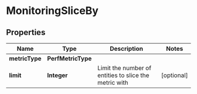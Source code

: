 

# MonitoringSliceBy


## Properties

Name | Type | Description | Notes
------------ | ------------- | ------------- | -------------
**metricType** | **PerfMetricType** |  | 
**limit** | **Integer** | Limit the number of entities to slice the metric with |  [optional]



